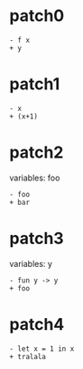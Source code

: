 # patch0
```
- f x
+ y
```

# patch1
```
- x
+ (x+1)
```

# patch2
variables: foo
```
- foo
+ bar
```

# patch3
variables: y
```
- fun y -> y
+ foo
```


# patch4
```
- let x = 1 in x
+ tralala
```
